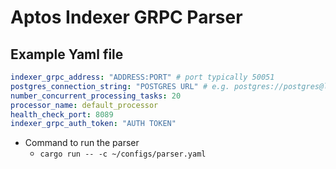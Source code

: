 # Aptos Indexer GRPC Parser

## Example Yaml file

```yaml
indexer_grpc_address: "ADDRESS:PORT" # port typically 50051
postgres_connection_string: "POSTGRES URL" # e.g. postgres://postgres@localhost/indexer_v3
number_concurrent_processing_tasks: 20
processor_name: default_processor
health_check_port: 8089
indexer_grpc_auth_token: "AUTH TOKEN"
```

* Command to run the parser
  * `cargo run -- -c ~/configs/parser.yaml`

